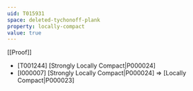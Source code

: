 ```yaml
---
uid: T015931
space: deleted-tychonoff-plank
property: locally-compact
value: true
---
```

[[Proof]]

* [T001244] [Strongly Locally Compact|P000024]
* [I000007] [Strongly Locally Compact|P000024] => [Locally Compact|P000023]

